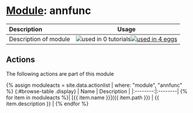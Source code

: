 # [Module](../manual.md): annfunc

| Description    | Usage |
|:--------|:--------:|
| Description of module | ![used in 0 tutorials](https://img.shields.io/badge/tutorials-0-red.svg)[![used in 4 eggs](https://img.shields.io/badge/nest-4-green.svg)](https://www.plumed-nest.org/browse.html?search=annfunc)|

## Actions 

The following actions are part of this module

{% assign moduleacts = site.data.actionlist | where: "module", "annfunc" %}
{:#browse-table .display}
| Name | Description |
|:--------:|:--------|
{% for item in moduleacts %}| [{{ item.name }}]({{ item.path }}) | {{ item.description }} |
{% endfor %}
<script>
$(document).ready(function() {
var table = $('#browse-table').DataTable({
  "dom": '<"search"f><"top"il>rt<"bottom"Bp><"clear">',
  language: { search: '', searchPlaceholder: "Search project..." },
  buttons: [
        'copy', 'excel', 'pdf'
  ],
  "order": [[ 0, "desc" ]]
  });
$('#browse-table-searchbar').keyup(function () {
  table.search( this.value ).draw();
  });
  hu = window.location.search.substring(1);
  searchfor = hu.split("=");
  if( searchfor[0]=="search" ) {
      table.search( searchfor[1] ).draw();
  }
});
</script>
